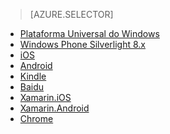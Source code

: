 > [AZURE.SELECTOR]
- [Plataforma Universal do Windows](../articles/notification-hubs/notification-hubs-windows-store-dotnet-get-started-wns-push-notification.md)
- [Windows Phone Silverlight 8.x](../articles/notification-hubs/notification-hubs-windows-phone-get-started.md)
- [iOS](../articles/notification-hubs/notification-hubs-ios-get-started.md)
- [Android](../articles/notification-hubs/notification-hubs-android-get-started.md)
- [Kindle](../articles/notification-hubs/notification-hubs-kindle-get-started.md)
- [Baidu](../articles/notification-hubs/notification-hubs-baidu-get-started.md)
- [Xamarin.iOS](../articles/notification-hubs/partner-xamarin-notification-hubs-ios-get-started.md)
- [Xamarin.Android](../articles/notification-hubs/partner-xamarin-notification-hubs-android-get-started.md)
- [Chrome](../articles/notification-hubs/notification-hubs-chrome-get-started.md)

<!---HONumber=AcomDC_0727_2016-->
